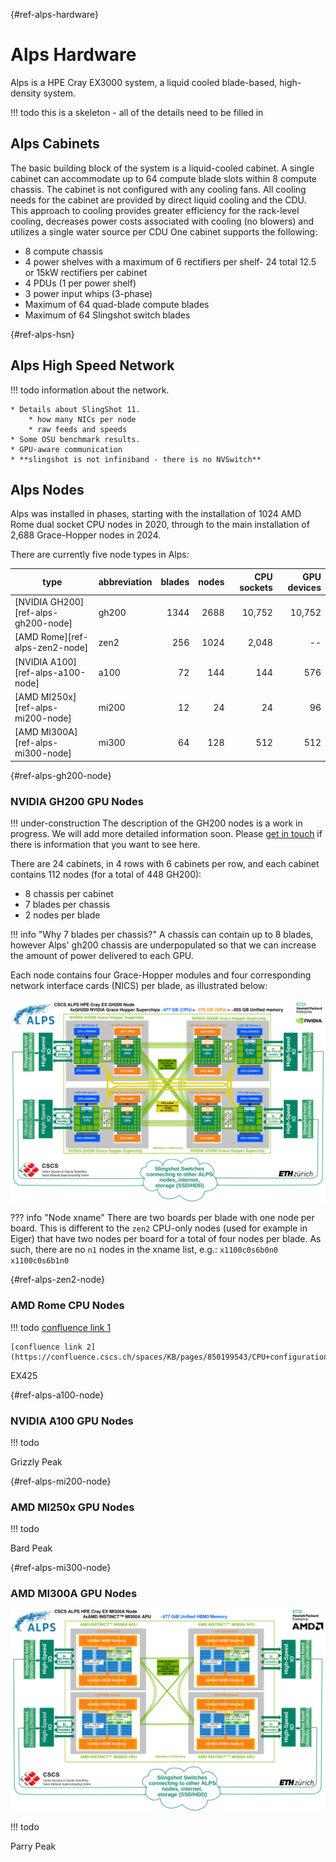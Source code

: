 [](){#ref-alps-hardware}
# Alps Hardware

Alps is a HPE Cray EX3000 system, a liquid cooled blade-based, high-density system.

!!! todo
    this is a skeleton - all of the details need to be filled in

## Alps Cabinets

The basic building block of the system is a liquid-cooled cabinet.
A single cabinet can accommodate up to 64 compute blade slots within 8 compute chassis. The cabinet is not configured with any
cooling fans.
All cooling needs for the cabinet are provided by direct liquid cooling and the CDU.
This approach to cooling provides greater efficiency for the rack-level cooling, decreases power costs associated with cooling (no blowers) and utilizes a single water source per CDU One cabinet supports the following:

* 8 compute chassis
* 4 power shelves with a maximum of 6 rectifiers per shelf- 24 total 12.5 or 15kW rectifiers per cabinet
* 4 PDUs (1 per power shelf)
* 3 power input whips (3-phase)
* Maximum of 64 quad-blade compute blades
* Maximum of 64 Slingshot switch blades

[](){#ref-alps-hsn}
## Alps High Speed Network

!!! todo
    information about the network.

    * Details about SlingShot 11.
        * how many NICs per node
        * raw feeds and speeds
    * Some OSU benchmark results.
    * GPU-aware communication
    * **slingshot is not infiniband - there is no NVSwitch**

## Alps Nodes

Alps was installed in phases, starting with the installation of 1024 AMD Rome dual socket CPU nodes in 2020, through to the main installation of 2,688 Grace-Hopper nodes in 2024.

There are currently five node types in Alps:

| type                                | abbreviation  | blades | nodes | CPU sockets | GPU devices |
| ----                                | -------       | ------:| -----:| -----------:| -----------:|
| [NVIDIA GH200][ref-alps-gh200-node] | gh200         | 1344   | 2688  | 10,752      | 10,752      |
| [AMD Rome][ref-alps-zen2-node]      | zen2          |  256   | 1024  |  2,048      | --          |
| [NVIDIA A100][ref-alps-a100-node]   | a100          |   72   |  144  |    144      | 576         |
| [AMD MI250x][ref-alps-mi200-node]   | mi200         |   12   |   24  |     24      |  96         |
| [AMD MI300A][ref-alps-mi300-node]   | mi300         |   64   |  128  |    512      | 512         |

[](){#ref-alps-gh200-node}
### NVIDIA GH200 GPU Nodes

!!! under-construction
    The description of the GH200 nodes is a work in progress.
    We will add more detailed information soon.
    Please [get in touch](https://github.com/eth-cscs/cscs-docs/issues) if there is information that you want to see here.

There are 24 cabinets, in 4 rows with 6 cabinets per row, and each cabinet contains 112 nodes (for a total of 448 GH200):
* 8 chassis per cabinet
* 7 blades per chassis
* 2 nodes per blade

!!! info "Why 7 blades per chassis?"
    A chassis can contain up to 8 blades, however Alps' gh200 chassis are underpopulated so that we can increase the amount of power delivered to each GPU.

Each node contains four Grace-Hopper modules and four corresponding network interface cards (NICS) per blade, as illustrated below:

![](../images/alps/gh200-schematic.svg)

??? info "Node xname"
    There are two boards per blade with one node per board.
    This is different to the `zen2` CPU-only nodes (used for example in Eiger) that have two nodes per board for a total of four nodes per blade.
    As such, there are no `n1` nodes in the xname list, e.g.:
    ```
    x1100c0s6b0n0
    x1100c0s6b1n0
    ```

[](){#ref-alps-zen2-node}
### AMD Rome CPU Nodes

!!! todo
    [confluence link 1](https://confluence.cscs.ch/spaces/KB/pages/850199545/Compute+node+configuration)

    [confluence link 2](https://confluence.cscs.ch/spaces/KB/pages/850199543/CPU+configuration)

EX425

[](){#ref-alps-a100-node}
### NVIDIA A100 GPU Nodes

!!! todo

Grizzly Peak

[](){#ref-alps-mi200-node}
### AMD MI250x GPU Nodes

!!! todo

Bard Peak

[](){#ref-alps-mi300-node}
### AMD MI300A GPU Nodes

![](../images/alps/mi300-schematic.svg)

!!! todo

Parry Peak
